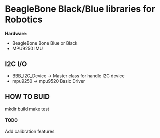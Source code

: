 # BeagleBone Black/Blue libraries for Robotics 

**Hardware**: 
 * BeagleBone Bone Blue or Black
 * MPU9250 IMU 

## I2C I/O
 * BBB_I2C_Device -> Master class for handle I2C device
 * mpu9250 -> mpu9520 Basic Driver

## HOW TO BUID
mkdir build
make test


#### TODO

Add calibration features

